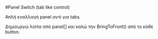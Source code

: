 #Panel Switch (tab like control)  

Απλή εναλλαγή panel αντί για tabs.  

Δημιουργώ λίστα από panel[] και καλώ την BringToFront() από το κάθε button.  

